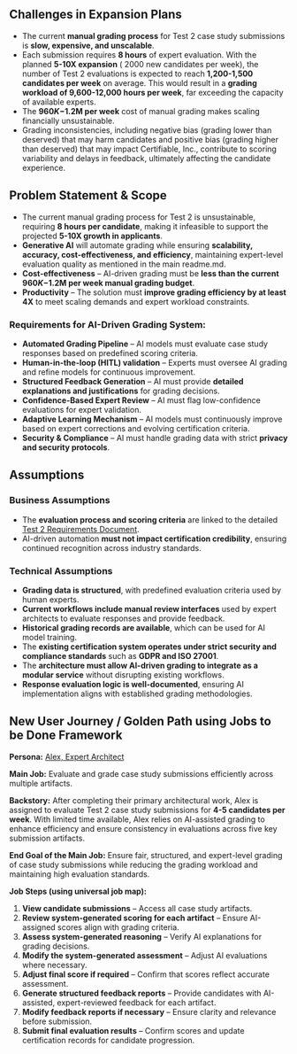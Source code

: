 ## Challenges in Expansion Plans

- The current **manual grading process** for Test 2 case study submissions is **slow, expensive, and unscalable**.
- Each submission requires **8 hours** of expert evaluation. With the planned **5-10X expansion** ( 2000 new candidates per week), the number of Test 2 evaluations is expected to reach **1,200-1,500 candidates per week** on average. This would result in a **grading workload of 9,600-12,000 hours per week**, far exceeding the capacity of available experts.
- The **$960K-$1.2M per week** cost of manual grading makes scaling financially unsustainable.
- Grading inconsistencies, including negative bias (grading lower than deserved) that may harm candidates and positive bias (grading higher than deserved) that may impact Certifiable, Inc., contribute to scoring variability and delays in feedback, ultimately affecting the candidate experience.

## Problem Statement & Scope

- The current manual grading process for Test 2 is unsustainable, requiring **8 hours per candidate**, making it infeasible to support the projected **5-10X growth in applicants**.
- **Generative AI** will automate grading while ensuring **scalability, accuracy, cost-effectiveness, and efficiency**, maintaining expert-level evaluation quality as mentioned in the main readme.md.
- **Cost-effectiveness** – AI-driven grading must be **less than the current $960K-$1.2M per week manual grading budget**.
- **Productivity** – The solution must **improve grading efficiency by at least 4X** to meet scaling demands and expert workload constraints.

### Requirements for AI-Driven Grading System:

- **Automated Grading Pipeline** – AI models must evaluate case study responses based on predefined scoring criteria.
- **Human-in-the-loop (HITL) validation** – Experts must oversee AI grading and refine models for continuous improvement.
- **Structured Feedback Generation** – AI must provide **detailed explanations and justifications** for grading decisions.
- **Confidence-Based Expert Review** – AI must flag low-confidence evaluations for expert validation.
- **Adaptive Learning Mechanism** – AI models must continuously improve based on expert corrections and evolving certification criteria.
- **Security & Compliance** – AI must handle grading data with strict **privacy and security protocols**.

## Assumptions

### Business Assumptions

- The **evaluation process and scoring criteria** are linked to the detailed [Test 2 Requirements Document](/business-requirements/test2-grading-process.md).
- AI-driven automation **must not impact certification credibility**, ensuring continued recognition across industry standards.

### Technical Assumptions

- **Grading data is structured**, with predefined evaluation criteria used by human experts.
- **Current workflows include manual review interfaces** used by expert architects to evaluate responses and provide feedback.
- **Historical grading records are available**, which can be used for AI model training.
- The **existing certification system operates under strict security and compliance standards** such as **GDPR and ISO 27001**.
- The **architecture must allow AI-driven grading to integrate as a modular service** without disrupting existing workflows.
- **Response evaluation logic is well-documented**, ensuring AI implementation aligns with established grading methodologies.

## New User Journey / Golden Path using Jobs to be Done Framework

**Persona:** [Alex, Expert Architect](/business-requirements/exper-architect-persona.md)

**Main Job:** Evaluate and grade case study submissions efficiently across multiple artifacts.

**Backstory:** After completing their primary architectural work, Alex is assigned to evaluate Test 2 case study submissions for **4-5 candidates per week**. With limited time available, Alex relies on AI-assisted grading to enhance efficiency and ensure consistency in evaluations across five key submission artifacts.

**End Goal of the Main Job:** Ensure fair, structured, and expert-level grading of case study submissions while reducing the grading workload and maintaining high evaluation standards.

**Job Steps (using universal job map):**
1. **View candidate submissions** – Access all case study artifacts.
2. **Review system-generated scoring for each artifact** – Ensure AI-assigned scores align with grading criteria.
3. **Assess system-generated reasoning** – Verify AI explanations for grading decisions.
4. **Modify the system-generated assessment** – Adjust AI evaluations where necessary.
5. **Adjust final score if required** – Confirm that scores reflect accurate assessment.
6. **Generate structured feedback reports** – Provide candidates with AI-assisted, expert-reviewed feedback for each artifact.
7. **Modify feedback reports if necessary** – Ensure clarity and relevance before submission.
8. **Submit final evaluation results** – Confirm scores and update certification records for candidate progression.


